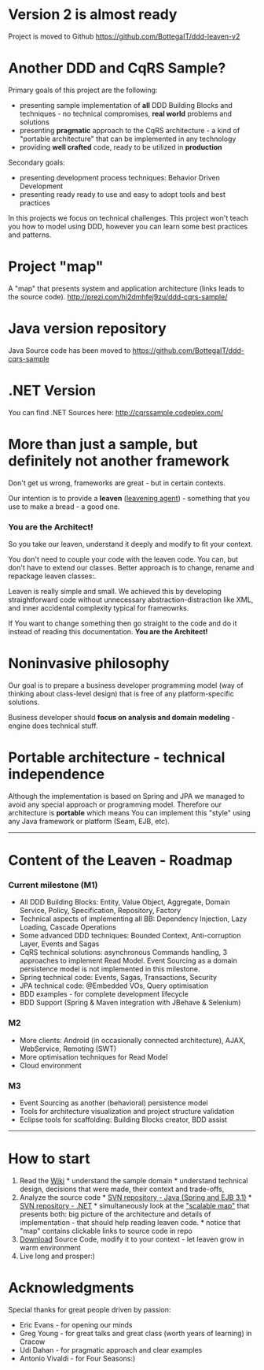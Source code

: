 # Version 2 is almost ready #
Project is moved to Github
https://github.com/BottegaIT/ddd-leaven-v2

# Another DDD and CqRS Sample? #

Primary goals of this project are the following:
  * presenting sample implementation of **all** DDD Building Blocks and techniques - no technical compromises, **real world** problems and solutions
  * presenting **pragmatic** approach to the CqRS architecture - a kind of "portable architecture" that can be implemented in any technology
  * providing **well crafted** code, ready to be utilized in **production**

Secondary goals:
  * presenting development process techniques: Behavior Driven Development
  * presenting ready ready to use and easy to adopt tools and best practices

In this projects we focus on technical challenges. This project won't teach you how to model using DDD, however you can learn some best practices and patterns.

# Project "map" #
A "map" that presents system and application architecture (links leads to the source code).
http://prezi.com/hi2dmhfej9zu/ddd-cqrs-sample/


# Java version repository #
Java Source code has been moved to https://github.com/BottegaIT/ddd-cqrs-sample

# .NET Version #
You can find .NET Sources here: http://cqrssample.codeplex.com/

# More than just a sample, but definitely not another framework #
Don't get us wrong, frameworks are great - but in certain contexts.

Our intention is to provide a **leaven** ([leavening agent](http://en.wikipedia.org/wiki/Leavening_agent)) - something that you use to make a bread - a good one.

### You are the Architect! ###
So you take our leaven, understand it deeply and modify to fit your context.

You don't need to couple your code with the leaven code. You can, but don't have to extend our classes. Better approach is to change, rename and repackage leaven classes:.

Leaven is really simple and small. We achieved this by developing straightforward code without unnecessary abstraction-distraction like XML, and inner accidental complexity typical for frameowrks.

If You want to change something then go straight to the code and do it instead of reading this documentation. **You are the Architect!**

# Noninvasive philosophy #
Our goal is to prepare a business developer programming model (way of thinking about class-level design) that is free of any platform-specific solutions.

Business developer should **focus on analysis and domain modeling** - engine does technical stuff.

# Portable architecture - technical independence #
Although the implementation is based on Spring and JPA we managed to avoid any special approach or programming model. Therefore our architecture is **portable** which means You can implement this "style" using any Java framework or platform (Seam, EJB, etc).

---



# Content of the Leaven - Roadmap #
### Current milestone (M1) ###
  * All DDD Building Blocks: Entity, Value Object, Aggregate, Domain Service, Policy, Specification, Repository, Factory
  * Technical aspects of implementing all BB: Dependency Injection, Lazy Loading, Cascade Operations
  * Some advanced DDD techniques: Bounded Context, Anti-corruption Layer, Events and Sagas
  * CqRS technical solutions: asynchronous Commands handling, 3 approaches to implement Read Model. Event Sourcing as a domain persistence model is not implemented in this milestone.
  * Spring technical code: Events, Sagas, Transactions, Security
  * JPA technical code: @Embedded VOs, Query optimisation
  * BDD examples - for complete development lifecycle
  * BDD Support (Spring & Maven integration with JBehave & Selenium)
### M2 ###
  * More clients: Android (in occasionally connected architecture), AJAX, WebService, Remoting (SWT)
  * More optimisation techniques for Read Model
  * Cloud environment
### M3 ###
  * Event Sourcing as another (behavioral) persistence model
  * Tools for architecture visualization and project structure validation
  * Eclipse tools for scaffolding: Building Blocks creator, BDD assist


---


# How to start #
  1. Read the [Wiki](http://code.google.com/p/ddd-cqrs-sample/wiki/TableOfContents)
    * understand the sample domain
    * understand technical design, decisions that were made, their context and trade-offs,
  1. Analyze the source code
    * [SVN repository - Java (Spring and EJB 3.1)](http://code.google.com/p/ddd-cqrs-sample/source/browse/#svn%2Ftrunk%2Fddd_cqrs-sample)
    * [SVN repository - .NET](http://cqrssample.codeplex.com/)
    * simultaneously look at the ["scalable map"](http://prezi.com/hi2dmhfej9zu/ddd-cqrs-sample/) that presents both: big picture of the architecture and details of implementation - that should help reading leaven code.
    * notice that "map" contains clickable links to source code in repo
  1. [Download](http://code.google.com/p/ddd-cqrs-sample/source/checkout) Source Code, modify it to your context - let leaven grow in warm environment
  1. Live long and prosper:)


# Acknowledgments #
Special thanks for great people driven by passion:
  * Eric Evans - for opening our minds
  * Greg Young - for great talks and great class (worth years of learning) in Cracow
  * Udi Dahan - for pragmatic approach and clear examples
  * Antonio Vivaldi - for Four Seasons:)